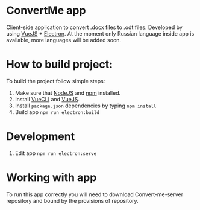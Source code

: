 # ConvertMe app
Client-side application to convert .docx files to .odt files. Developed by using [VueJS](https://vuejs.org) + [Electron](https://www.electronjs.org).
Аt the moment only Russian language inside app is available, more languages will be added soon.

# How to build project:
To build the project follow simple steps:
  1. Make sure that [NodeJS](https://nodejs.org/en/download/) and [npm](https://www.npmjs.com/get-npm) installed.
  2. Install [VueCLI](https://cli.vuejs.org/guide/installation.html) and [VueJS](https://vuejs.org/v2/guide/installation.html).
  3. Install ```package.json``` dependencies by typing ```npm install```
  4. Build app ```npm run electron:build```

 # Development
  1. Edit app ```npm run electron:serve``` 
 
 # Working with app
 To run this app correctly you will need to download Convert-me-server repository and bound by the provisions of repository.
